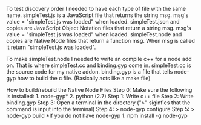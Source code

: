 To test discovery order I needed to have each type of file with the same name.
simpleTest.js is a JavaScript file that returns the string msg. msg's value = "simpleTest.js was loaded" when loaded.
simpleTest.json and copies are JavaScript Object Notation files that return a string msg. msg's value = "simpleTest.js was loaded" when loaded.
simpleTest.node and copies are Native Node files that return a function msg. When msg is called it return "simpleTest.js was loaded".

To make simpleTest.node I needed to write an compile c++ for a node add on.
That is where simpleTest.cc and binding.gyp come in.
simpleTest.cc is the source code for my native addon.
binding.gyp is a file that tells node-gyp how to build the c file. (Basically acts like a make file)



How to build/rebuild the Native Node Files
Step 0: Make sure the following is installed:
    1. node-gyp*
    2. python (2.7)
Step 1: Write c++ file
Step 2: Write binding.gyp
Step 3: Open a terminal in the directory (">" siginfies that the command is input into the terminal)
Step 4: > node-gyp configure
Step 5: > node-gyp build
*If you do not have node-gyp
    1. npm install -g node-gyp